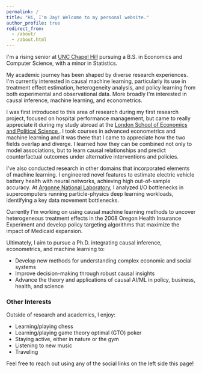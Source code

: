 ```yaml
---
permalink: /
title: "Hi, I'm Jay! Welcome to my personal website."
author_profile: true
redirect_from: 
  - /about/
  - /about.html
---
```


I'm a rising senior at [UNC Chapel Hill](https://www.unc.edu/)  pursuing a B.S. in Economics and Computer Science, with a minor in Statistics.  

My academic journey has been shaped by diverse research experiences. I'm currently interested in causal machine learning, particularly its use in treatment effect estimation, heterogeneity analysis, and policy learning from both experimental and observational data. More broadly I'm interested in causal inference, machine learning, and econometrics.

I was first introduced to this area of research during my first research project, focused on hospital performance management, but came to really appreciate it during my study abroad at the  [London School of Economics and Political Science ](https://www.lse.ac.uk/). I took courses in advanced econometrics and machine learning and it was there that I came to appreciate how the two fields overlap and diverge. I learned how they can be combined not only to model associations, but to learn causal relationships and predict counterfactual outcomes under alternative interventions and policies.

I've also conducted research in other domains that incorporated elements of machine learning. I engineered novel features to estimate electric vehicle battery health with neural networks, achieving high out-of-sample accuracy. At [Argonne National Laboratory](https://www.anl.gov/), I analyzed I/O bottlenecks in supercomputers running particle-physics deep learning workloads, identifying a key data movement bottlenecks.

Currently I'm working on using causal machine learning methods to uncover heterogeneous treatment effects in the 2008 Oregon Health Insurance Experiment and develop policy targeting algorithms that maximize the impact of Medicaid expansion.

Ultimately, I aim to pursue a Ph.D. integrating causal inference, econometrics, and machine learning to:

- Develop new methods for understanding complex economic and social systems
- Improve decision-making through robust causal insights
- Advance the theory and applications of causal AI/ML in policy, business, health, and science
  

### Other Interests  
Outside of research and academics, I enjoy: 

- Learning/playing chess
- Learning/playing game theory optimal (GTO) poker
- Staying active, either in nature or the gym
- Listening to new music
- Traveling

Feel free to reach out using any of the social links on the left side this page!